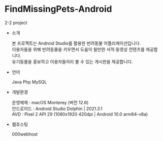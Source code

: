 # FindMissingPets-Android
2-2 project

- 소개

  본 프로젝트는 Android Studio를 활용한 반려동물 어플리케이션입니다.<br>
  이용자들을 위해 반려동물을 키우면서 도움이 될만한 서적·동영상 컨텐츠를 제공합니다.<br>
  유기동물을 홍보하고 이용자들끼리 볼 수 있는 게시판을 제공합니다.<br>


- 언어

  Java
  Php
  MySQL


- 개발환경

  운영체제 : macOS Monterey (버전 12.6)<br>
  안드로이드 : Android Studio Dolphin | 2021.3.1<br>
  AVD : Pixel 2 API 29 (1080x1920 420dpi | Android 10.0 arm64-v8a)<br>


- 웹호스팅

  000webhost
 
